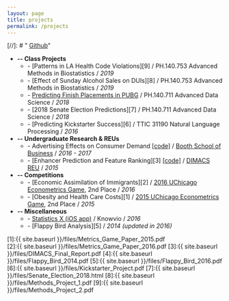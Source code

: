 ```yaml
---
layout: page
title: projects
permalink: /projects
---
```


[//]: # "<i class="fab fa-github"></i> <a href = "https://github.com/albertkuo">Github</a>"

* **-- Class Projects**
  * \- [Patterns in LA Health Code Violations][9] / PH.140.753 Advanced Methods in Biostatistics / *2019* 
  * \- [Effect of Sunday Alcohol Sales on DUIs][8] / PH.140.753 Advanced Methods in Biostatistics / *2019* 
  * \- [Predicting Finish Placements in PUBG](https://pubg-prediction.github.io/project/) / PH.140.711 Advanced Data Science / *2018* 
  * \- [2018 Senate Election Predictions][7] / PH.140.711 Advanced Data Science / *2018*
  * \- [Predicting Kickstarter Success][6] / TTIC 31190 Natural Language Processing / *2016* 
* **-- Undergraduate Research & REUs**
  * \- Advertising Effects on Consumer Demand [[code]](https://github.com/albertkuo/ra_booth) / [Booth School of Business](https://www.chicagobooth.edu/) / *2016 - 2017*
  * \- [Enhancer Prediction and Feature Ranking][3] [[code]](https://github.com/albertkuo/dimacs) / [DIMACS REU](http://reu.dimacs.rutgers.edu/) / *2015*
* **-- Competitions**
  * \- [Economic Assimilation of Immigrants][2] / [2016 UChicago Econometrics Game](https://voices.uchicago.edu/oeconomica/metrics-game/), 2nd Place  / *2016*  
  * \- [Obesity and Health Care Costs][1] / [2015 UChicago Econometrics Game](https://voices.uchicago.edu/oeconomica/metrics-game/), 2nd Place  / *2015*
* **-- Miscellaneous**
  * \- [Statistics X (iOS app)](https://itunes.apple.com/us/app/statistics-x-college-ap-stats/id1087170766?mt=8) / Knowvio / *2016*
  * \- [Flappy Bird Analysis][5] / *2014 (updated in 2016)* 

[1]:{{ site.baseurl }}/files/Metrics_Game_Paper_2015.pdf   
[2]:{{ site.baseurl }}/files/Metrics_Game_Paper_2016.pdf 
[3]:{{ site.baseurl }}/files/DIMACS_Final_Report.pdf
[4]:{{ site.baseurl }}/files/Flappy_Bird_2014.pdf
[5]:{{ site.baseurl }}/files/Flappy_Bird_2016.pdf
[6]:{{ site.baseurl }}/files/Kickstarter_Project.pdf
[7]:{{ site.baseurl }}/files/Senate_Election_2018.html
[8]:{{ site.baseurl }}/files/Methods_Project_1.pdf
[9]:{{ site.baseurl }}/files/Methods_Project_2.pdf

